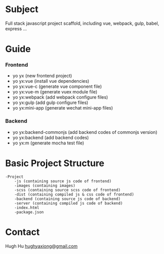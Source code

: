 # Subject

Full stack javascript project scaffold, including vue, webpack, gulp, babel, express ...


# Guide

### Frontend

- yo yx (new frontend project)
- yo yx:vue (install vue dependencies)
- yo yx:vue-c (generate vue component file)
- yo yx:vue-m (generate vuex module file)
- yo yx:webpack (add webpack configure files)
- yo yx:gulp (add gulp configure files)
- yo yx:mini-app (generate wechat mini-app files)


### Backend
- yo yx:backend-commonjs (add backend codes of commonjs version)
- yo yx:backend (add backend codes)
- yo yx:m (generate mocha test file)


# Basic Project Structure

    -Project
        -js (containing source js code of frontend)
        -images (containing images)
        -scss (containing source scss code of frontend)
        -dist (containing compiled js & css code of frontend)
        -backend (containing source js code of backend)
        -server (containing compiled js code of backend)
        -index.html
        -package.json


# Contact

Hugh Hu
hughyaxiong@gmail.com